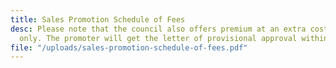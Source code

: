 ```yaml
---
title: Sales Promotion Schedule of Fees
desc: Please note that the council also offers premium at an extra cost of N500,000.00
  only. The promoter will get the letter of provisional approval within 48 hours.
file: "/uploads/sales-promotion-schedule-of-fees.pdf"
---
```


